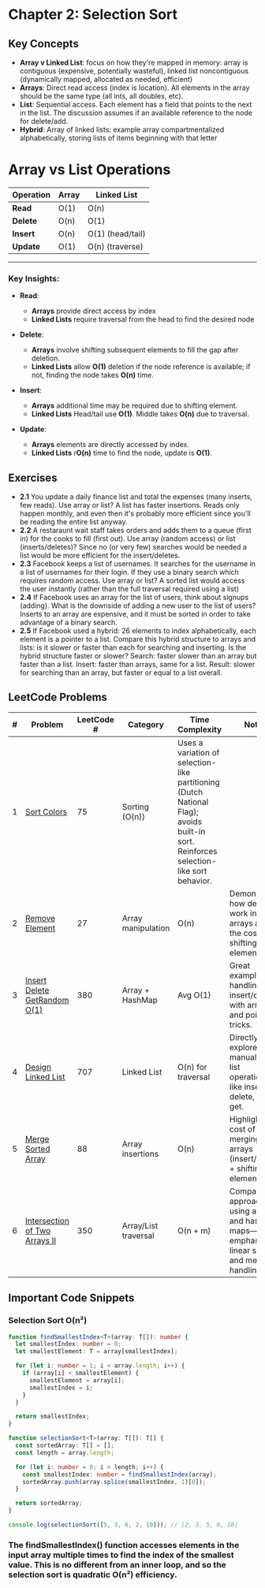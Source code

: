 # Chapter 2: Selection Sort

## Key Concepts
- **Array v Linked List**: focus on how they're mapped in memory: array is contiguous (expensive, potentially wasteful), linked list noncontiguous (dynamically mapped, allocated as needed, efficient)
- **Arrays**: Direct read access (index is location). All elements in the array should be the same type (all ints, all doubles, etc).
- **List**: Sequential access. Each element has a field that points to the next in the list. The discussion assumes if an available reference to the node for delete/add.
- **Hybrid**: Array of linked lists: example array compartmentalized alphabetically, storing lists of items beginning with that letter

# Array vs List Operations

| Operation   | Array                | Linked List          |
|-------------|----------------------|----------------------|
| **Read**    | O(1)                 | O(n)                 |
| **Delete**  | O(n)                 | O(1)                 |
| **Insert**  | O(n)                 | O(1) (head/tail)     |
| **Update**  | O(1)                 | O(n) (traverse)      |

---

### Key Insights:

- **Read**:
   - **Arrays** provide direct access by index
   - **Linked Lists** require traversal from the head to find the desired node

- **Delete**:
   - **Arrays** involve shifting subsequent elements to fill the gap after deletion.
   - **Linked Lists** allow **O(1)** deletion if the node reference is available; if not, finding the node takes **O(n)** time.

- **Insert**:
   - **Arrays** additional time may be required due to shifting element.
   - **Linked Lists** Head/tail use **O(1)**. Middle takes **O(n)** due to traversal.

- **Update**:
   - **Arrays** elements are directly accessed by index.
   - **Linked Lists** r**O(n)** time to find the node, update is **O(1)**.

## Exercises
- **2.1** You update a daily finance list and total the expenses (many inserts, few reads). Use array or list? A list has faster insertions. Reads only happen monthly, and even then it's probably more efficient since you'll be reading the entire list anyway.
- **2.2** A restaraunt wait staff takes orders and adds them to a queue (first in) for the cooks to fill (first out). Use array (random access) or list (inserts/deletes)? Since no (or very few) searches would be needed a list would be more efficient for the insert/deletes.
- **2.3** Facebook keeps a list of usernames. It searches for the username in a list of usernames for their login. If they use a binary search which requires random access. Use array or list? A sorted list would access the user instantly (rather than the full traversal required using a list)
- **2.4** If Facebook uses an array for the list of users, think about signups (adding). What is the downside of adding a new user to the list of users? Inserts to an array are expensive, and it must be sorted in order to take advantage of a binary search.
- **2.5** If Facebook used a hybrid: 26 elements to index alphabetically, each element is a pointer to a list. Compare this hybrid structure to arrays and lists: is it slower or faster than each for searching and inserting. Is the hybrid structure faster or slower? Search: faster slower than an array but faster than a list. Insert: faster than arrays, same for a list. Result: slower for searching than an array, but faster or equal to a list overall.

## LeetCode Problems

| # | Problem | LeetCode # | Category | Time Complexity | Notes |
|---|---------|-------------|----------|------------------|-------|
| 1 | [Sort Colors](https://leetcode.com/problems/sort-colors/) | 75 | Sorting (O(n)) | Uses a variation of selection-like partitioning (Dutch National Flag); avoids built-in sort. Reinforces selection-like sort behavior. |
| 2 | [Remove Element](https://leetcode.com/problems/remove-element/) | 27 | Array manipulation | O(n) | Demonstrates how deletions work in arrays and the cost of shifting elements. |
| 3 | [Insert Delete GetRandom O(1)](https://leetcode.com/problems/insert-delete-getrandom-o1/) | 380 | Array + HashMap | Avg O(1) | Great example of handling fast insert/delete with array and pointer tricks. |
| 4 | [Design Linked List](https://leetcode.com/problems/design-linked-list/) | 707 | Linked List | O(n) for traversal | Directly explores manual linked list operations like insert, delete, and get. |
| 5 | [Merge Sorted Array](https://leetcode.com/problems/merge-sorted-array/) | 88 | Array insertions | O(n) | Highlights cost of merging arrays (insert/delete + shifting elements). |
| 6 | [Intersection of Two Arrays II](https://leetcode.com/problems/intersection-of-two-arrays-ii/) | 350 | Array/List traversal | O(n + m) | Compares approaches using arrays and hash maps—emphasizes linear scans and memory handling. |

## Important Code Snippets
### Selection Sort O(n²)
```typescript
function findSmallestIndex<T>(array: T[]): number {
  let smallestIndex: number = 0;
  let smallestElement: T = array[smallestIndex];

  for (let i: number = 1; i < array.length; i++) {
    if (array[i] < smallestElement) {
      smallestElement = array[i];
      smallestIndex = i;
    }
  }

  return smallestIndex;
}

function selectionSort<T>(array: T[]): T[] {
  const sortedArray: T[] = [];
  const length = array.length;

  for (let i: number = 0; i < length; i++) {
    const smallestIndex: number = findSmallestIndex(array);
    sortedArray.push(array.splice(smallestIndex, 1)[0]);
  }

  return sortedArray;
}

console.log(selectionSort([5, 3, 6, 2, 10])); // [2, 3, 5, 6, 10]
```
### The findSmallestIndex() function accesses elements in the input array multiple times to find the index of the smallest value. This is no different from an inner loop, and so the selection sort is quadratic O(n²) efficiency.
